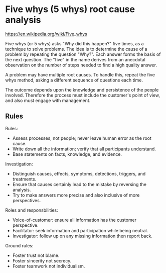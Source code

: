# Five whys (5 whys) root cause analysis

https://en.wikipedia.org/wiki/Five_whys

Five whys (or 5 whys) asks "Why did this happen?" five times, as a technique to solve problems. The idea is to determine the cause of a problem by repeating the question "Why?". Each answer forms the basis of the next question. The "five" in the name derives from an anecdotal observation on the number of steps needed to find a high quality answer.

A problem may have multiple root causes. To handle this, repeat the five whys method, asking a different sequence of questions each time.

The outcome depends upon the knowledge and persistence of the people involved. Therefore the process must include the customer's point of view, and also must engage with management.


## Rules

Rules:

* Assess processes, not people; never leave human error as the root cause.
* Write down all the information; verify that all participants understand.
* Base statements on facts, knowledge, and evidence.

Investigation:

* Distinguish causes, effects, symptoms, detections, triggers, and treatments.
* Ensure that causes certainly lead to the mistake by reversing the analysis.
* Try to make answers more precise and also inclusive of more perspectives.

Roles and responsbilities:

* Voice-of-customer: ensure all information has the customer perspective.
* Facilitator: seek information and participation while being neutral.
* Investigator: follow up on any missing information then report back.

Ground rules:

* Foster trust not blame.
* Foster sincerity not secrecy.
* Foster teamwork not individualism.

